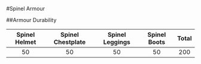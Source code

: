 #Spinel Armour

##Armour Durability

| Spinel Helmet   | Spinel Chestplate  | Spinel Leggings   | Spinel Boots  | Total |
|:-----------------:|:-----------------:|:----------------:|:------------:|:-----:|
| 50 | 50 | 50 | 50 | 200 |

